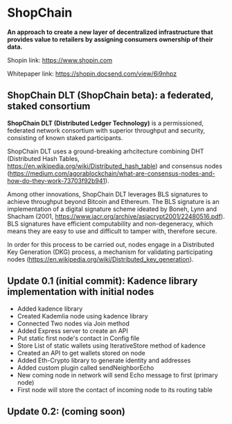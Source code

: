 # ShopChain

**An approach to create a new layer of decentralized infrastructure that provides value to retailers by assigning consumers ownership of their data.**

Shopin link: https://www.shopin.com

Whitepaper link: https://shopin.docsend.com/view/6i9nhpz




## ShopChain DLT (ShopChain beta): a federated, staked consortium

**ShopChain DLT (Distributed Ledger Technology)** is a permissioned, federated network consortium with superior throughput and security, consisting of known staked participants. 

ShopChain DLT uses a ground-breaking arhcitecture combining DHT (Distributed Hash Tables, https://en.wikipedia.org/wiki/Distributed_hash_table) and consensus nodes (https://medium.com/agorablockchain/what-are-consensus-nodes-and-how-do-they-work-73703f92b941).

Among other innovations, ShopChain DLT leverages BLS signatures to achieve throughput beyond Bitcoin and Ethereum. The BLS signature is an implementation of a digital signature scheme ideated by Boneh, Lynn and Shacham (2001, https://www.iacr.org/archive/asiacrypt2001/22480516.pdf). BLS signatures have efficient computability and non-degeneracy, which means they are easy to use and difficult to tamper with, therefore secure. 

In order for this process to be carried out, nodes engage in a Distributed Key Generation (DKG) process, a mechanism for validating participating nodes (https://en.wikipedia.org/wiki/Distributed_key_generation).







## Update 0.1 (initial commit): Kadence library implementation with initial nodes

* Added kadence library
* Created Kademlia node using kadence library
* Connected Two nodes via Join method
* Added Express server to create an API
* Put static first node's contact in Config file
* Store List of static wallets using IterativeStore method of kadence
* Created an API to get wallets stored on node
* Added Eth-Crypto library to generate identity and addresses
* Added custom plugin called sendNeighborEcho
* New coming node in network will send Echo message to first (primary node)
* First node will store the contact of incoming node to its routing table


## Update 0.2: (coming soon)

